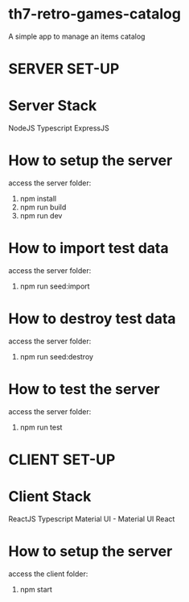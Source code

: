 # th7-retro-games-catalog

A simple app to manage an items catalog

# SERVER SET-UP

# Server Stack

NodeJS
Typescript
ExpressJS

# How to setup the server

access the server folder:

1. npm install
2. npm run build
3. npm run dev

# How to import test data

access the server folder:

1. npm run seed:import

# How to destroy test data

access the server folder:

1. npm run seed:destroy

# How to test the server

access the server folder:

1. npm run test

# CLIENT SET-UP

# Client Stack

ReactJS
Typescript
Material UI - Material UI React

# How to setup the server

access the client folder:

1. npm start
